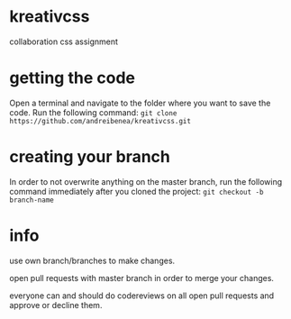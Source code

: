 # kreativcss
collaboration css assignment

# getting the code
Open a terminal and navigate to the folder where you want to save the code. Run the following command:
`git clone https://github.com/andreibenea/kreativcss.git`

# creating your branch
In order to not overwrite anything on the master branch, run the following command immediately after you cloned the project:
`git checkout -b branch-name`

# info
use own branch/branches to make changes.

open pull requests with master branch in order to merge your changes.

everyone can and should do codereviews on all open pull requests and approve or decline them.
